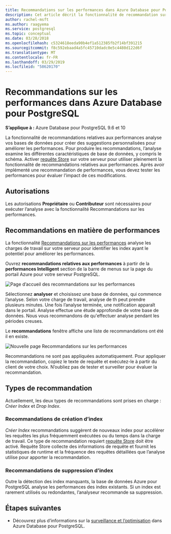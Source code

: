 ```yaml
---
title: Recommandations sur les performances dans Azure Database pour PostgreSQL
description: Cet article décrit la fonctionnalité de recommandation sur les performances dans Azure Database pour PostgreSQL.
author: rachel-msft
ms.author: raagyema
ms.service: postgresql
ms.topic: conceptual
ms.date: 03/28/2018
ms.openlocfilehash: c5324618eeda90b4ef1a512385fb2f14bf391215
ms.sourcegitcommit: f8c592ebaad4a5fc45710dadc0e5c4480d122d6f
ms.translationtype: MT
ms.contentlocale: fr-FR
ms.lasthandoff: 03/29/2019
ms.locfileid: "58620170"
---
```

# <a name="performance-recommendations-in-azure-database-for-postgresql"></a>Recommandations sur les performances dans Azure Database pour PostgreSQL

**S’applique à :** Azure Database pour PostgreSQL 9.6 et 10

La fonctionnalité de recommandations relatives aux performances analyse vos bases de données pour créer des suggestions personnalisées pour améliorer les performances. Pour produire les recommandations, l’analyse examine les différentes caractéristiques de base de données, y compris le schéma. Activer [requête Store](concepts-query-store.md) sur votre serveur pour utiliser pleinement la fonctionnalité de recommandations relatives aux performances. Après avoir implémenté une recommandation de performances, vous devez tester les performances pour évaluer l’impact de ces modifications. 

## <a name="permissions"></a>Autorisations
Les autorisations **Propriétaire** ou **Contributeur** sont nécessaires pour exécuter l’analyse avec la fonctionnalité Recommandations sur les performances.

## <a name="performance-recommendations"></a>Recommandations en matière de performances
La fonctionnalité [Recommandations sur les performances](concepts-performance-recommendations.md) analyse les charges de travail sur votre serveur pour identifier les index ayant le potentiel pour améliorer les performances.

Ouvrez **recommandations relatives aux performances** à partir de la **performances Intelligent** section de la barre de menus sur la page du portail Azure pour votre serveur PostgreSQL.

![Page d’accueil des recommandations sur les performances](./media/concepts-performance-recommendations/performance-recommendations-page.png)

Sélectionnez **analyser** et choisissez une base de données, qui commence l’analyse. Selon votre charge de travail, analyse de th peut prendre plusieurs minutes. Une fois l’analyse terminée, une notification apparaît dans le portail. Analyse effectue une étude approfondie de votre base de données. Nous vous recommandons de qu'effectuer analyse pendant les périodes creuses. 

Le **recommandations** fenêtre affiche une liste de recommandations ont été il en existe.

![Nouvelle page Recommandations sur les performances](./media/concepts-performance-recommendations/performance-recommendations-result.png)

Recommandations ne sont pas appliquées automatiquement. Pour appliquer la recommandation, copiez le texte de requête et exécutez-le à partir du client de votre choix. N’oubliez pas de tester et surveiller pour évaluer la recommandation. 

## <a name="recommendation-types"></a>Types de recommandation

Actuellement, les deux types de recommandations sont prises en charge : *Créer Index* et *Drop Index*.

### <a name="create-index-recommendations"></a>Recommandations de création d’index
*Créer Index* recommandations suggèrent de nouveaux index pour accélérer les requêtes les plus fréquemment exécutées ou du temps dans la charge de travail. Ce type de recommandation requiert [requête Store](concepts-query-store.md) doit être activé. Requête Store collecte des informations de requête et fournit les statistiques de runtime et la fréquence des requêtes détaillées que l’analyse utilise pour apporter la recommandation.

### <a name="drop-index-recommendations"></a>Recommandations de suppression d’index
Outre la détection des index manquants, la base de données Azure pour PostgreSQL analyse les performances des index existants. Si un index est rarement utilisés ou redondantes, l’analyseur recommande sa suppression.


## <a name="next-steps"></a>Étapes suivantes
- Découvrez plus d’informations sur la [surveillance et l’optimisation](concepts-monitoring.md) dans Azure Database pour PostgreSQL.

